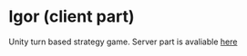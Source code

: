 Igor (client part)
==============
Unity turn based strategy game. Server part is avaliable [here](https://github.com/bairamovazat/Igor)